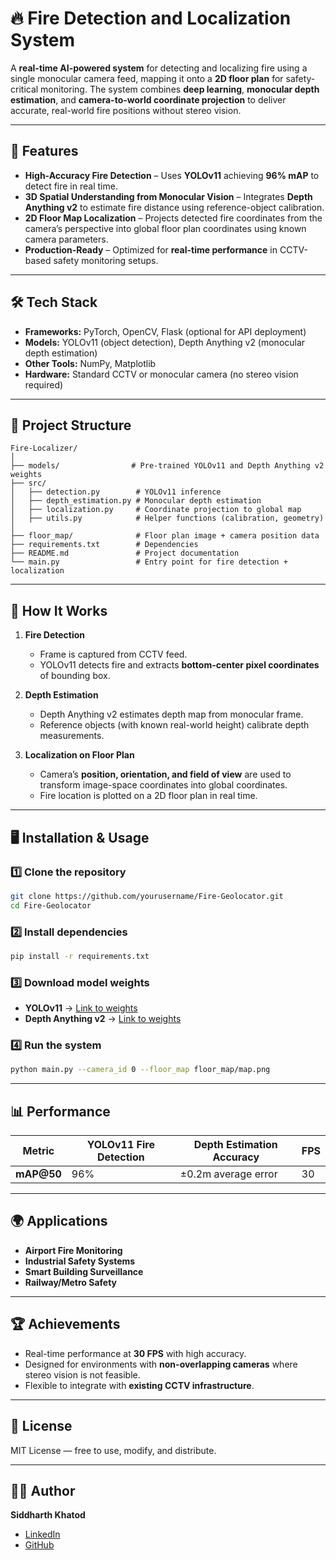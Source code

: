 # 🔥 Fire Detection and Localization System  

A **real-time AI-powered system** for detecting and localizing fire using a single monocular camera feed, mapping it onto a **2D floor plan** for safety-critical monitoring. The system combines **deep learning**, **monocular depth estimation**, and **camera-to-world coordinate projection** to deliver accurate, real-world fire positions without stereo vision.  

---

## 🚀 Features  
- **High-Accuracy Fire Detection** – Uses **YOLOv11** achieving **96% mAP** to detect fire in real time.  
- **3D Spatial Understanding from Monocular Vision** – Integrates **Depth Anything v2** to estimate fire distance using reference-object calibration.  
- **2D Floor Map Localization** – Projects detected fire coordinates from the camera’s perspective into global floor plan coordinates using known camera parameters.  
- **Production-Ready** – Optimized for **real-time performance** in CCTV-based safety monitoring setups.  

---

## 🛠️ Tech Stack  
- **Frameworks:** PyTorch, OpenCV, Flask (optional for API deployment)  
- **Models:** YOLOv11 (object detection), Depth Anything v2 (monocular depth estimation)  
- **Other Tools:** NumPy, Matplotlib  
- **Hardware:** Standard CCTV or monocular camera (no stereo vision required)  

---

## 📂 Project Structure  
```plaintext
Fire-Localizer/
│
├── models/                # Pre-trained YOLOv11 and Depth Anything v2 weights
├── src/
│   ├── detection.py        # YOLOv11 inference
│   ├── depth_estimation.py # Monocular depth estimation
│   ├── localization.py     # Coordinate projection to global map
│   ├── utils.py            # Helper functions (calibration, geometry)
│
├── floor_map/              # Floor plan image + camera position data
├── requirements.txt        # Dependencies
├── README.md               # Project documentation
└── main.py                 # Entry point for fire detection + localization
```

---

## 📏 How It Works  
1. **Fire Detection**  
   - Frame is captured from CCTV feed.  
   - YOLOv11 detects fire and extracts **bottom-center pixel coordinates** of bounding box.  

2. **Depth Estimation**  
   - Depth Anything v2 estimates depth map from monocular frame.  
   - Reference objects (with known real-world height) calibrate depth measurements.  

3. **Localization on Floor Plan**  
   - Camera’s **position, orientation, and field of view** are used to transform image-space coordinates into global coordinates.  
   - Fire location is plotted on a 2D floor plan in real time.  

---

## 🖥️ Installation & Usage  

### 1️⃣ Clone the repository  
```bash
git clone https://github.com/yourusername/Fire-Geolocator.git
cd Fire-Geolocator
```

### 2️⃣ Install dependencies  
```bash
pip install -r requirements.txt
```

### 3️⃣ Download model weights  
- **YOLOv11** → [Link to weights](https://github.com/ultralytics)  
- **Depth Anything v2** → [Link to weights](https://github.com/isl-org/Depth-Anything)  

### 4️⃣ Run the system  
```bash
python main.py --camera_id 0 --floor_map floor_map/map.png
```

---

## 📊 Performance  
| Metric              | YOLOv11 Fire Detection | Depth Estimation Accuracy | FPS |
|---------------------|------------------------|---------------------------|-----|
| **mAP@50**          | 96%                    | ±0.2m average error       | 30  |

---

## 🌍 Applications  
- **Airport Fire Monitoring**  
- **Industrial Safety Systems**  
- **Smart Building Surveillance**  
- **Railway/Metro Safety**  

---

## 🏆 Achievements  
- Real-time performance at **30 FPS** with high accuracy.  
- Designed for environments with **non-overlapping cameras** where stereo vision is not feasible.  
- Flexible to integrate with **existing CCTV infrastructure**.  

---

## 📜 License  
MIT License — free to use, modify, and distribute.  

---

## 👨‍💻 Author  
**Siddharth Khatod**  
- [LinkedIn](https://linkedin.com/in/sidkhatod)  
- [GitHub](https://github.com/sidkhatod)  
